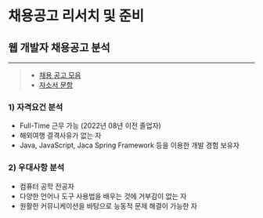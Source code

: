 # 채용공고 리서치 및 준비

## 웹 개발자 채용공고 분석

---

> - [채용 공고 모음](https://github.com/yunchanbin/Company-Analysis/blob/master/Search.md)
> - [자소서 문항](https://github.com/yunchanbin/Company-Analysis/blob/master/Self_Introdution_Qlist.md)





### 1) 자격요건 분석

- Full-Time 근무 가능 (2022년 08년 이전 졸업자)
- 해외여행 결격사유가 없는 자
- Java, JavaScript, Jaca Spring Framework 등을 이용한 개발 경험 보유자



### 2) 우대사항 분석

- 컴퓨터 공학 전공자
- 다양한 언어나 도구 사용법을 배우는 것에 거부감이 없는 자
- 원활한 커뮤니케이션을 바탕으로 능동적 문제 해결이 가능한 자